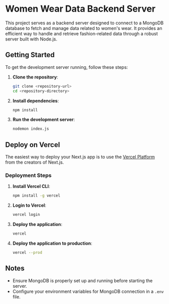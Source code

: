 # Women Wear Data Backend Server

This project serves as a backend server designed to connect to a MongoDB database to fetch and manage data related to women's wear. It provides an efficient way to handle and retrieve fashion-related data through a robust server built with Node.js.

## Getting Started

To get the development server running, follow these steps:

1. **Clone the repository**:

   ```bash
   git clone <repository-url>
   cd <repository-directory>
   ```

2. **Install dependencies**:

   ```bash
   npm install
   ```

3. **Run the development server**:
   ```bash
   nodemon index.js
   ```

## Deploy on Vercel

The easiest way to deploy your Next.js app is to use the [Vercel Platform](https://vercel.com/new?utm_medium=default-template&filter=next.js&utm_source=create-next-app&utm_campaign=create-next-app-readme) from the creators of Next.js.

### Deployment Steps

1. **Install Vercel CLI**:

   ```bash
   npm install -g vercel
   ```

2. **Login to Vercel**:

   ```bash
   vercel login
   ```

3. **Deploy the application**:

   ```bash
   vercel
   ```

4. **Deploy the application to production**:
   ```bash
   vercel --prod
   ```

## Notes

- Ensure MongoDB is properly set up and running before starting the server.
- Configure your environment variables for MongoDB connection in a `.env` file.
